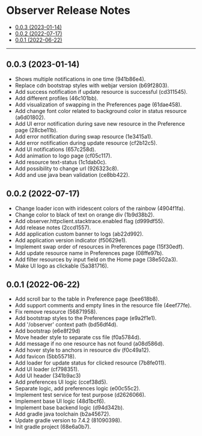 # Observer Release Notes

- [0.0.3 (2023-01-14)](#003-2023-01-14)
- [0.0.2 (2022-07-17)](#002-2022-07-17)
- [0.0.1 (2022-06-22)](#001-2022-06-22)

---

## 0.0.3 (2023-01-14)

- Shows multiple notifications in one time (941b86e4).
- Replace cdn bootstrap styles with webjar version (b69f2803).
- Add success notification if update resource is successful (cd311545).
- Add different profiles (46c101bb).
- Add visualization of swapping in the Preferences page (61dae458).
- Add change font color related to background color in status resource (a6d01802).
- Add UI error notification during save new resource in the Preference page (28cbe11b).
- Add error notification during swap resource (1e3415a1).
- Add error notification during update resource (cf2b12c5).
- Add UI notifications (657c258d).
- Add animation to logo page (cf05c117).
- Add resource text-status (1c1dab0c).
- Add possibility to change url (926323c8).
- Add and use java bean validation (ce8bb422).

## 0.0.2 (2022-07-17)

- Change loader icon with iridescent colors of the rainbow (4904f1fa).
- Change color to black of text on orange div (1b9d38b2).
- Add observer.httpclient.stacktrace.enabled flag (d999df55).
- Add release notes (2ccd1557).
- Add application custom banner to logs (ab22d992).
- Add application version indicator (f50629e1).
- Implement swap order of resources in Preferences page (15f30edf).
- Add update resource name in Preferences page (08ffe97b).
- Add filter resources by input field on the Home page (38e502a3).
- Make UI logo as clickable (5a381716).

## 0.0.1 (2022-06-22)

- Add scroll bar to the table in Preference page (bee618b8).
- Add support comments and empty lines in the resource file (4eef77fe).
- Fix remove resource (56871958).
- Add bootstrap styles to the Preferences page (e9a2f1e1).
- Add '/observer' context path (bd56df4d).
- Add bootstrap (e6e8f29d)
- Move header style to separate css file (f0a5784d).
- Add message if no one resource has not found (a08d586d).
- Add hover style to anchors in resource div (f0c49a12).
- Add favicon (5bb55718).
- Add loader for update status for clicked resource (7b8fe011).
- Add UI loader (cf798351).
- Add UI header (341b9ac3)
- Add preferences UI logic (ccef38d5).
- Separate logic, add preferences logic (e00c55c2).
- Implement test service for test purpose (d2626066).
- Implement base UI logic (48d1bcf6).
- Implement base backend logic (d94d342b).
- Add gradle java toolchain (b2a45672).
- Update gradle version to 7.4.2 (81090398).
- Init gradle project (68e6a0b7).
